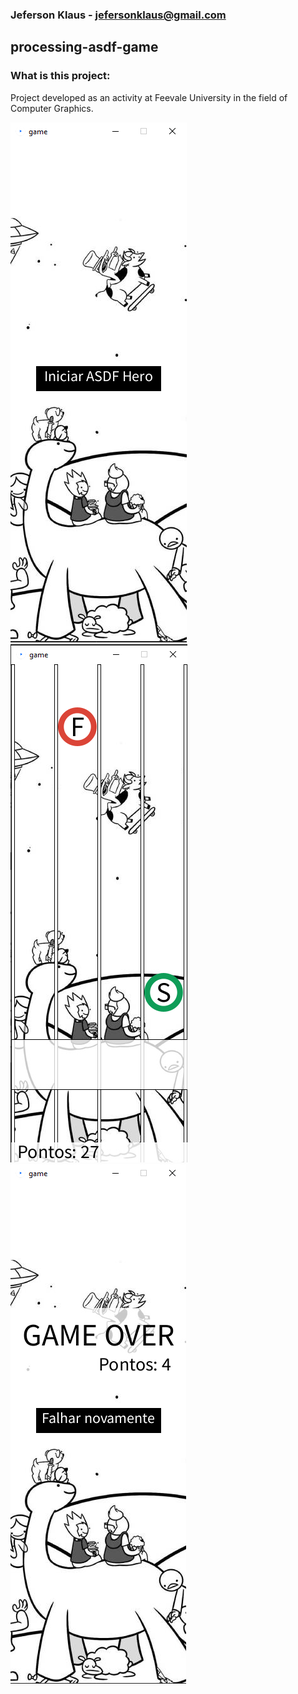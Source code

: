### Jeferson Klaus - jefersonklaus@gmail.com ###

## processing-asdf-game
### What is this project:
Project developed as an activity at Feevale University in the field of Computer Graphics.

![Game](./imgs/demo.png)
![Game](./imgs/demo2.png)
![Game](./imgs/demo3.png)
